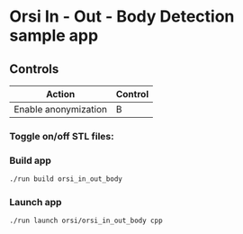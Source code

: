 # Orsi In - Out - Body Detection sample app

## Controls

| Action    | Control |
| -------- | ------- |
| Enable anonymization | B |



### Toggle on/off STL files:




### Build app

```bash
./run build orsi_in_out_body
```

### Launch app

```bash
./run launch orsi/orsi_in_out_body cpp
```
